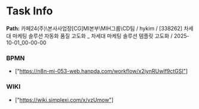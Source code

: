 # Task Info

**Path:** 카페24(주)\본사사업장\[CG]MI본부\MIH그룹\CD팀 / hykim / [338262] 차세대 마케팅 솔루션 자동화 품질 고도화 _ 차세대 마케팅 솔루션 템플릿 고도화 / 2025-10-01_00-00-00

### BPMN
- ["https://n8n-mi-053-web.hanpda.com/workflow/x2iynRUwIf9ctGSI"]

### WIKI
- ["https://wiki.simplexi.com/x/vzUmow"]

